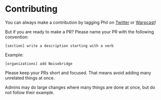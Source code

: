 # Contributing

You can always make a contribution by tagging Phil on [Twitter](https://twitter.com/philipliao_) or [Warpcast](https://warpcast.com/philipliao)!

But if you are ready to make a PR? Please name your PR with the following convention:

```
[section] write a description starting with a verb
```

Example:

```
[organizations] add Noisebridge
```

Please keep your PRs short and focused. That means avoid adding many unrelated things at once.

Admins may do large changes where many things are done at once, but do not follow their example.
